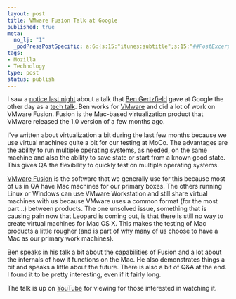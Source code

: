 ```yaml
--- 
layout: post
title: VMware Fusion Talk at Google
published: true
meta: 
  no_lj: "1"
  _podPressPostSpecific: a:6:{s:15:"itunes:subtitle";s:15:"##PostExcerpt##";s:14:"itunes:summary";s:15:"##PostExcerpt##";s:15:"itunes:keywords";s:17:"##WordPressCats##";s:13:"itunes:author";s:10:"##Global##";s:15:"itunes:explicit";s:2:"No";s:12:"itunes:block";s:2:"No";}
tags: 
- Mozilla
- Technology
type: post
status: publish
---
```

I saw a <a href="http://infusion.vox.com/library/post/google-tech-talk-inside-vmware-fusion.html">notice last night</a> about a talk that <a href="http://infusion.vox.com/">Ben Gertzfield</a> gave at Google the other day as a <a href="http://www.youtube.com/user/googletechtalks">tech talk</a>. Ben works for <a href="http://www.vmware.com">VMware</a> and did a lot of work on VMware Fusion. Fusion is the Mac-based virtualization product that VMware released the 1.0 version of a few months ago.

I've written about virtualization a bit during the last few months because we use virtual machines quite a bit for our testing at MoCo. The advantages are the ability to run multiple operating systems, as needed, on the same machine and also the ability to save state or start from a known good state. This gives QA the flexibility to quickly test on multiple operating systems.

<a href="http://www.vmware.com/products/fusion/">VMware Fusion</a> is the software that we generally use for this because most of us in QA have Mac machines for our primary boxes. The others running Linux or Windows can use VMware Workstation and still share virtual machines with us because VMware uses a common format (for the most part...) between products. The one unsolved issue, something that is causing pain now that Leopard is coming out, is that there is still no way to create virtual machines for Mac OS X. This makes the testing of Mac products a little rougher (and is part of why many of us choose to have a Mac as our primary work machines).

Ben speaks in his talk a bit about the capabilities of Fusion and a lot about the internals of how it functions on the Mac. He also demonstrates things a bit and speaks a little about the future. There is also a bit of Q&amp;A at the end. I found it to be pretty interesting, even if it fairly long.

The talk is up on <a href="http://www.youtube.com/watch?v=QJPq_8ULpRg">YouTube</a> for viewing for those interested in watching it.
